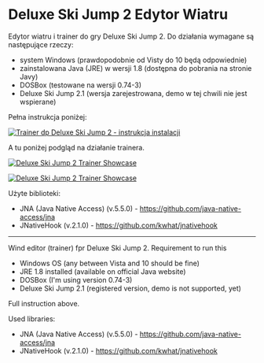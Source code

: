 # Deluxe Ski Jump 2 Edytor Wiatru

Edytor wiatru i trainer do gry Deluxe Ski Jump 2.
Do działania wymagane są następujące rzeczy:
* system Windows (prawdopodobnie od Visty do 10 będą odpowiednie)
* zainstalowana Java (JRE) w wersji 1.8 (dostępna do pobrania na stronie Javy)
* DOSBox (testowane na wersji 0.74-3)
* Deluxe Ski Jump 2.1 (wersja zarejestrowana, demo w tej chwili nie jest wspierane)

Pełna instrukcja poniżej:

[![Trainer dp Deluxe Ski Jump 2 - instrukcja instalacji](https://img.youtube.com/vi/ttbO3dwh7tM/0.jpg)](https://www.youtube.com/watch?v=ttbO3dwh7tM)

A tu poniżej podgląd na działanie trainera.

[![Deluxe Ski Jump 2 Trainer Showcase](https://img.youtube.com/vi/ttbO3dwh7tM/0.jpg)](https://www.youtube.com/watch?v=ttbO3dwh7tM)

[![Deluxe Ski Jump 2 Trainer Showcase](https://img.youtube.com/vi/BnmftD9JtF0/0.jpg)](https://www.youtube.com/watch?v=BnmftD9JtF0)

Użyte biblioteki:
* JNA (Java Native Access) (v.5.5.0) - https://github.com/java-native-access/jna
* JNativeHook (v.2.1.0) - https://github.com/kwhat/jnativehook
_____________________________________

Wind editor (trainer) fpr Deluxe Ski Jump 2.
Requirement to run this
* Windows OS (any between Vista and 10 should be fine)
* JRE 1.8 installed (available on official Java website)
* DOSBox (I'm using version 0.74-3)
* Deluxe Ski Jump 2.1 (registered version, demo is not supported, yet)

Full instruction above.

Used libraries:
* JNA (Java Native Access) (v.5.5.0) - https://github.com/java-native-access/jna
* JNativeHook (v.2.1.0) - https://github.com/kwhat/jnativehook
